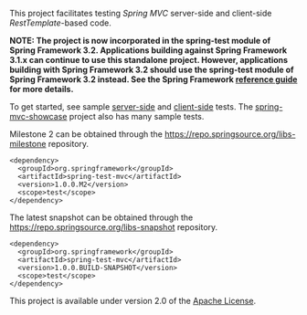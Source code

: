 
This project facilitates testing _Spring MVC_ server-side and client-side _RestTemplate_-based code.

__NOTE: The project is now incorporated in the spring-test module of Spring Framework 3.2. Applications building against Spring Framework 3.1.x can continue to use this standalone project. However, applications building with Spring Framework 3.2 should use the spring-test module of Spring Framework 3.2 instead. See the Spring Framework [reference guide](https://docs.spring.io/spring-framework/docs/3.2.0.BUILD-SNAPSHOT/reference/htmlsingle/#spring-mvc-test-framework) for more details.__

To get started, see sample [server-side](spring-test-mvc/tree/master/src/test/java/org/springframework/test/web/server/samples) and [client-side](spring-test-mvc/tree/master/src/test/java/org/springframework/test/web/client/samples) tests. The [spring-mvc-showcase](https://github.com/SpringSource/spring-mvc-showcase) project also has many sample tests.

Milestone 2 can be obtained through the
https://repo.springsource.org/libs-milestone repository.

    <dependency>
      <groupId>org.springframework</groupId>
      <artifactId>spring-test-mvc</artifactId>
      <version>1.0.0.M2</version>
      <scope>test</scope>
    </dependency>

The latest snapshot can be obtained through the https://repo.springsource.org/libs-snapshot repository.

    <dependency>
      <groupId>org.springframework</groupId>
      <artifactId>spring-test-mvc</artifactId>
      <version>1.0.0.BUILD-SNAPSHOT</version>
      <scope>test</scope>
    </dependency>

This project is available under version 2.0 of the [Apache License](http://www.apache.org/licenses/LICENSE-2.0).
